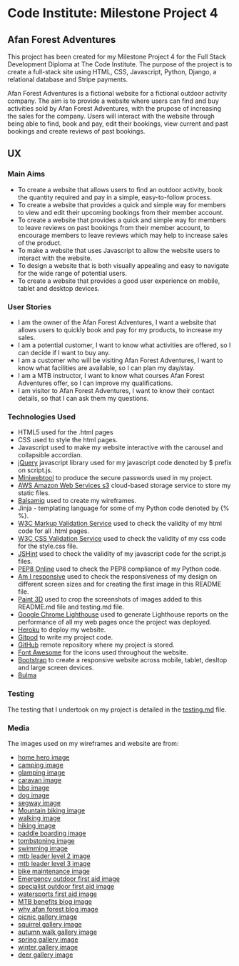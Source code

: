 # Code Institute: Milestone Project 4 #

## Afan Forest Adventures ##
This project has been created for my Milestone Project 4 for the Full Stack Development Diploma at The Code Institute. The purpose of the project is to create a full-stack site using HTML, CSS, Javascript, Python, Django, a relational database and Stripe payments.

Afan Forest Adventures is a fictional website for a fictional outdoor activity company. The aim is to provide a website where users can find and buy activities sold by Afan Forest Adventures, with the prupose of increasing the sales for the company. Users will interact with the website through being able to find, book and pay, edit their bookings, view current and past bookings and create reviews of past bookings.

## UX ## 

### Main Aims ### 
* To create a website that allows users to find an outdoor activity, book the quantity required and pay in a simple, easy-to-follow process.
* To create a website that provides a quick and simple way for members to view and edit their upcoming bookings from their member account.
* To create a website that provides a quick and simple way for members to leave reviews on past bookings from their member account, to encourage members to leave reviews which may help to increase sales of the product.
* To make a website that uses Javascript to allow the website users to interact with the website.
* To design a website that is both visually appealing and easy to navigate for the wide range of potential users.
* To create a website that provides a good user experience on mobile, tablet and desktop devices.

### User Stories ###
* I am the owner of the Afan Forest Adventures, I want a website that allows users to quickly book and pay for my products, to increase my sales.
* I am a potential customer, I want to know what activities are offered, so I can decide if I want to buy any.
* I am a customer who will be visiting Afan Forest Adventures, I want to know what facilities are available, so I can plan my day/stay.
* I am a MTB instructor, I want to know what courses Afan Forest Adventures offer, so I can improve my qualifications.
* I am visitor to Afan Forest Adventures, I want to know their contact details, so that I can ask them my questions.


### Technologies Used ###
* HTML5 used for the .html pages
* CSS used to style the html pages.
* Javascript used to make my website interactive with the carousel and collapsible accordian.
* [jQuery](https://api.jquery.com/) javascript library used for my javascript code denoted by $ prefix on script.js.
* [Miniwebtool](https://miniwebtool.com/django-secret-key-generator/) to produce the secure passwords used in my project.
* [AWS Amazon Web Services s3](https://aws.amazon.com/) cloud-based storage service to store my static files.
* [Balsamiq](https://balsamiq.com/) used to create my wireframes.
* Jinja - templating language for some of my Python code denoted by {% %}.
* [W3C Markup Validation Service](https://validator.w3.org/#validate_by_input) used to check the validity of my html code for all .html pages.
* [W3C CSS Validation Service](http://jigsaw.w3.org/css-validator/#validate_by_input) used to check the validity of my css code for the style.css file.
* [JSHint](https://jshint.com/) used to check the validity of my javascript code for the script.js files.
* [PEP8 Online](http://pep8online.com/) used to check the PEP8 compliance of my Python code.
* [Am I responsive](http://ami.responsivedesign.is/#) used to check the responsiveness of my design on different screen sizes and for creating the first image in this README file.
* [Paint 3D](https://microsoft-paint-3d.en.softonic.com/) used to crop the screenshots of images added to this README.md file and testing.md file.
* [Google Chrome Lighthouse](https://chrome.google.com/webstore/detail/lighthouse/blipmdconlkpinefehnmjammfjpmpbjk?hl=en) used to generate Lighthouse reports on the performance of all my web pages once the project was deployed.
* [Heroku](https://www.heroku.com/what) to deploy my website.
* [Gitpod](https://www.gitpod.io/) to write my project code.
* [GitHub](https://github.com/) remote repository where my project is stored.
* [Font Awesome](https://fontawesome.com/) for the icons used throughout the website.
* [Bootstrap](https://getbootstrap.com/) to create a responsive website across mobile, tablet, desltop and large screen devices.
* [Bulma]()

### **Testing**
The testing that I undertook on my project is detailed in the [testing.md](testing.md) file. 

### Media ###
The images used on my wireframes and website are from:
* [home hero image](https://images.pexels.com/photos/397096/pexels-photo-397096.jpeg?auto=compress&cs=tinysrgb&h=750&w=1260)
* [camping image](https://images.pexels.com/photos/6324131/pexels-photo-6324131.jpeg?auto=compress&cs=tinysrgb&h=750&w=1260)
* [glamping image](https://images.pexels.com/photos/5359324/pexels-photo-5359324.jpeg?auto=compress&cs=tinysrgb&dpr=2&h=750&w=1260)
* [caravan image](https://images.unsplash.com/photo-1626680114529-3f6ffa002b80?ixid=MnwxMjA3fDB8MHxwaG90by1wYWdlfHx8fGVufDB8fHx8&ixlib=rb-1.2.1&auto=format&fit=crop&w=632&q=80)
* [bbq image](https://images.pexels.com/photos/8522790/pexels-photo-8522790.jpeg?auto=compress&cs=tinysrgb&dpr=2&h=750&w=1260)
* [dog image](https://images.pexels.com/photos/3680896/pexels-photo-3680896.jpeg?auto=compress&cs=tinysrgb&dpr=2&h=750&w=1260)
* [segway image](https://images.unsplash.com/photo-1492558647888-45b0d471e2c3?ixid=MnwxMjA3fDB8MHxwaG90by1wYWdlfHx8fGVufDB8fHx8&ixlib=rb-1.2.1&auto=format&fit=crop&w=1120&q=80)
* [Mountain biking image](https://images.unsplash.com/photo-1594942940158-af338884ac6f?ixid=MnwxMjA3fDB8MHxwaG90by1wYWdlfHx8fGVufDB8fHx8&ixlib=rb-1.2.1&auto=format&fit=crop&w=687&q=80)
* [walking image](https://images.unsplash.com/photo-1597120590849-a1d5a743d155?ixlib=rb-1.2.1&ixid=MnwxMjA3fDB8MHxwaG90by1wYWdlfHx8fGVufDB8fHx8&auto=format&fit=crop&w=687&q=80)
* [hiking image](https://images.unsplash.com/photo-1606262482703-496941e54337?ixlib=rb-1.2.1&ixid=MnwxMjA3fDB8MHxwaG90by1wYWdlfHx8fGVufDB8fHx8&auto=format&fit=crop&w=685&q=80)
* [paddle boarding image](https://images.unsplash.com/photo-1472745942893-4b9f730c7668?ixid=MnwxMjA3fDB8MHxwaG90by1wYWdlfHx8fGVufDB8fHx8&ixlib=rb-1.2.1&auto=format&fit=crop&w=1169&q=80)
* [tombstoning image](https://images.unsplash.com/photo-1606330287762-9851d5dc6f16?ixid=MnwxMjA3fDB8MHxwaG90by1wYWdlfHx8fGVufDB8fHx8&ixlib=rb-1.2.1&auto=format&fit=crop&w=1032&q=80)
* [swimming image](https://images.unsplash.com/photo-1578253734010-32bb761af7e3?ixid=MnwxMjA3fDB8MHxwaG90by1wYWdlfHx8fGVufDB8fHx8&ixlib=rb-1.2.1&auto=format&fit=crop&w=1176&q=80)
* [mtb leader level 2 image](https://images.unsplash.com/photo-1621427259734-2c1167c9860d?ixid=MnwxMjA3fDB8MHxwaG90by1wYWdlfHx8fGVufDB8fHx8&ixlib=rb-1.2.1&auto=format&fit=crop&w=687&q=80)
* [mtb leader level 3 image](https://images.pexels.com/photos/163491/bike-mountain-mountain-biking-trail-163491.jpeg?auto=compress&cs=tinysrgb&dpr=2&h=750&w=1260)
* [bike maintenance image](https://images.pexels.com/photos/1154089/pexels-photo-1154089.jpeg?auto=compress&cs=tinysrgb&dpr=3&h=750&w=1260)
* [Emergency outdoor first aid image](https://images.pexels.com/photos/5125748/pexels-photo-5125748.jpeg?auto=compress&cs=tinysrgb&dpr=2&h=750&w=1260)
* [specialist outdoor first aid image](https://images.pexels.com/photos/5125690/pexels-photo-5125690.jpeg?auto=compress&cs=tinysrgb&dpr=2&h=750&w=1260)
* [watersports first aid image](https://images.unsplash.com/photo-1582645502666-6727e63a027b?ixid=MnwxMjA3fDB8MHxwaG90by1wYWdlfHx8fGVufDB8fHx8&ixlib=rb-1.2.1&auto=format&fit=crop&w=1119&q=80)
* [MTB benefits blog image](https://images.pexels.com/photos/2270328/pexels-photo-2270328.jpeg?auto=compress&cs=tinysrgb&dpr=2&h=750&w=1260)
* [why afan forest blog image](https://images.pexels.com/photos/1112186/pexels-photo-1112186.jpeg?auto=compress&cs=tinysrgb&dpr=2&h=750&w=1260)
* [picnic gallery image](https://images.pexels.com/photos/8208715/pexels-photo-8208715.jpeg?auto=compress&cs=tinysrgb&dpr=3&h=750&w=1260)
* [squirrel gallery image](https://images.pexels.com/photos/5643876/pexels-photo-5643876.jpeg?auto=compress&cs=tinysrgb&dpr=2&h=750&w=1260)
* [autumn walk gallery image](https://images.pexels.com/photos/3107873/pexels-photo-3107873.jpeg?auto=compress&cs=tinysrgb&dpr=2&h=750&w=1260)
* [spring gallery image](https://images.pexels.com/photos/8355200/pexels-photo-8355200.jpeg?auto=compress&cs=tinysrgb&dpr=2&h=750&w=1260)
* [winter gallery image](https://images.pexels.com/photos/163756/park-winter-russia-city-park-163756.jpeg?auto=compress&cs=tinysrgb&dpr=2&h=750&w=1260)
* [deer gallery image](https://images.pexels.com/photos/1035367/pexels-photo-1035367.jpeg?auto=compress&cs=tinysrgb&dpr=2&h=750&w=1260)